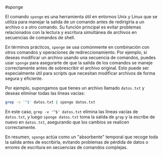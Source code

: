 #sponge 

El comando `sponge` es una herramienta útil en entornos Unix y Linux que se utiliza para manejar la salida de un comando antes de redirigirla a un archivo o a otro comando. Su función principal es evitar problemas relacionados con la lectura y escritura simultánea de archivos en secuencias de comandos de shell.

En términos prácticos, `sponge` se usa comúnmente en combinación con otros comandos y operaciones de redireccionamiento. Por ejemplo, si deseas modificar un archivo usando una secuencia de comandos, puedes usar `sponge` para asegurarte de que la salida de los comandos se maneje correctamente antes de sobrescribir el archivo original. Esto puede ser especialmente útil para scripts que necesitan modificar archivos de forma segura y eficiente.

Por ejemplo, supongamos que tienes un archivo llamado `datos.txt` y deseas eliminar todas las líneas vacías:

```bash
grep -v '^$' datos.txt | sponge datos.txt
```

En este caso, `grep -v '^$' datos.txt` elimina las líneas vacías de `datos.txt`, y luego `sponge datos.txt` toma la salida de `grep` y la escribe de nuevo en `datos.txt`, asegurando que los cambios se realicen correctamente.

En resumen, `sponge` actúa como un "absorbente" temporal que recoge toda la salida antes de escribirla, evitando problemas de pérdida de datos o errores de escritura en secuencias de comandos complejas.